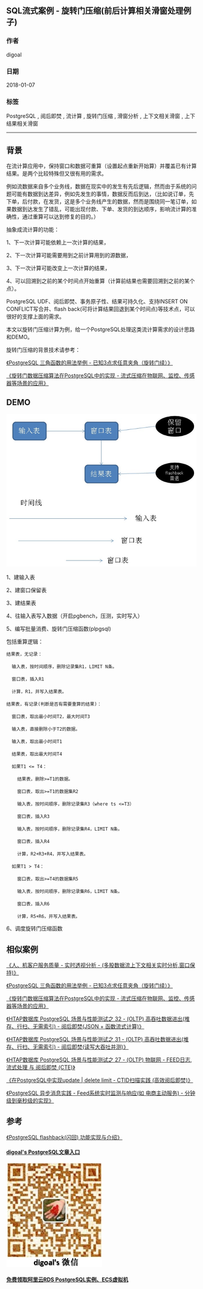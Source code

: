 ## SQL流式案例 - 旋转门压缩(前后计算相关滑窗处理例子)  
                          
### 作者                          
digoal                          
                          
### 日期                          
2018-01-07                         
                          
### 标签                          
PostgreSQL , 阅后即焚 , 流计算 , 旋转门压缩 , 滑窗分析 , 上下文相关滑窗 , 上下结果相关滑窗    
                          
----                          
                          
## 背景           
  
在流计算应用中，保持窗口和数据可重算（设置起点重新开始算）并覆盖已有计算结果。是两个比较特殊但又很有用的需求。  
  
例如流数据来自多个业务线，数据在现实中的发生有先后逻辑，然而由于系统的问题可能有数据到达差异，例如先发生的事情，数据反而后到达，（比如说订单，先下单，后付款，在发货，这是多个业务线产生的数据，然而是围绕同一笔订单，如果数据到达发生了错乱，可能出现付款、下单、发货的到达顺序，影响流计算的准确性，通过重算可以达到修复的目的。）  
  
抽象成流计算的功能：  
  
1、下一次计算可能依赖上一次计算的结果，  
  
2、下一次计算可能需要用到之前计算用到的源数据，  
  
3、下一次计算可能改变上一次计算的结果，  
  
4、可以回溯到之前的某个时间点开始重算（计算前结果也需要回溯到之前的某个点）。  
  
PostgreSQL UDF、阅后即焚、事务原子性、结果可持久化、支持INSERT ON CONFLICT写合并、flash back(可将计算结果回退到某个时间点)等技术点，可以很好的支撑上面的需求。  
  
本文以旋转门压缩计算为例，给一个PostgreSQL处理这类流计算需求的设计思路和DEMO。  
  
旋转门压缩的背景技术请参考：  
  
[《PostgreSQL 三角函数的用法举例 - 已知3点求任意夹角（旋转门续）》](../201608/20160816_01.md)    
  
[《旋转门数据压缩算法在PostgreSQL中的实现 - 流式压缩在物联网、监控、传感器等场景的应用》](../201608/20160813_01.md)    
  
## DEMO  
![pic](20180107_01_pic_001.jpg)  
  
1、建输入表  
  
2、建窗口保留表  
  
3、建结果表  
  
4、往输入表写入数据（开启pgbench，压测，实时写入）  
  
5、编写批量消费、旋转门压缩函数(plpgsql)  
  
包括重算逻辑：  
  
```  
结果表，无记录：  
  
  输入表，按时间顺序，删除记录集R1，LIMIT N条。  
  
  窗口表，插入R1  
  
  计算，R1，并写入结果表。  
  
结果表，有记录(判断是否有需要重算的结果)：  
  
  窗口表，取出最小时间T2，最大时间T3  
  
  输入表，直接删除小于T2的数据。  
  
  输入表，取出最小时间T1  
  
  结果表，取出最大时间T4  
  
  如果T1 <= T4：  
  
    结果表，删除>=T1的数据。  
  
    窗口表，取出>=T1的数据集R2  
  
    输入表，按时间顺序，删除记录集R3（where ts <=T3）  
  
    窗口表，插入R3  
  
    输入表，按时间顺序，删除记录集R4，LIMIT N条。  
  
    窗口表，插入R4  
  
    计算，R2+R3+R4，并写入结果表。  
  
  如果T1 > T4：  
      
    窗口表，取出>=T4的数据集R5  
  
    输入表，按时间顺序，删除记录集R6，LIMIT N条。  
  
    窗口表，插入R6  
  
    计算，R5+R6，并写入结果表。  
```  
  
6、调度旋转门压缩函数  
  
## 相似案例  
[《人、机客户服务质量 - 实时透视分析 - (多股数据流上下文相关实时分析,窗口保持)》](../201712/20171208_05.md)    
  
[《PostgreSQL 三角函数的用法举例 - 已知3点求任意夹角（旋转门续）》](../201608/20160816_01.md)    
  
[《旋转门数据压缩算法在PostgreSQL中的实现 - 流式压缩在物联网、监控、传感器等场景的应用》](../201608/20160813_01.md)    
  
[《HTAP数据库 PostgreSQL 场景与性能测试之 32 - (OLTP) 高吞吐数据进出(堆存、行扫、无需索引) - 阅后即焚(JSON + 函数流式计算)》](../201711/20171107_33.md)    
  
[《HTAP数据库 PostgreSQL 场景与性能测试之 31 - (OLTP) 高吞吐数据进出(堆存、行扫、无需索引) - 阅后即焚(读写大吞吐并测)》](../201711/20171107_32.md)    
  
[《HTAP数据库 PostgreSQL 场景与性能测试之 27 - (OLTP) 物联网 - FEED日志, 流式处理 与 阅后即焚 (CTE)》](../201711/20171107_28.md)    
  
[《在PostgreSQL中实现update | delete limit - CTID扫描实践  (高效阅后即焚)》](../201608/20160827_01.md)    
  
[《PostgreSQL 异步消息实践 - Feed系统实时监测与响应(如 电商主动服务) - 分钟级到毫秒级的实现》](../201711/20171111_01.md)    
  
## 参考  
[《PostgreSQL flashback(闪回) 功能实现与介绍》](../201710/20171010_01.md)    
  
  
  
  
  
  
  
  
  
  
  
  
  
  
  
#### [digoal's PostgreSQL文章入口](https://github.com/digoal/blog/blob/master/README.md "22709685feb7cab07d30f30387f0a9ae")
  
  
![digoal's weixin](../pic/digoal_weixin.jpg "f7ad92eeba24523fd47a6e1a0e691b59")
  
  
  
  
  
  
  
  
#### [免费领取阿里云RDS PostgreSQL实例、ECS虚拟机](https://www.aliyun.com/database/postgresqlactivity "57258f76c37864c6e6d23383d05714ea")
  
